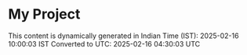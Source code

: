 # My Project

This content is dynamically generated in Indian Time (IST): 2025-02-16 10:00:03 IST
Converted to UTC: 2025-02-16 04:30:03 UTC
